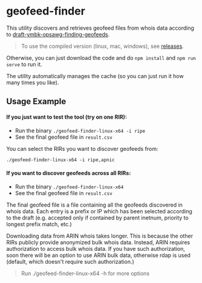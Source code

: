 # geofeed-finder

This utility discovers and retrieves geofeed files from whois data according to [draft-ymbk-opsawg-finding-geofeeds](https://datatracker.ietf.org/doc/draft-ymbk-opsawg-finding-geofeeds/).

> To use the compiled version (linux, mac, windows), see [releases](https://github.com/massimocandela/geofeed-finder/releases/).

Otherwise, you can just download the code and do `npm install` and `npm run serve` to run it.

The utility automatically manages the cache (so you can just run it how many times you like).

## Usage Example


#### If you just want to test the tool (try on one RIR):

* Run the binary `./geofeed-finder-linux-x64 -i ripe`
* See the final geofeed file in `result.csv`

You can select the RIRs you want to discover geofeeds from:

`./geofeed-finder-linux-x64 -i ripe,apnic`


#### If you want to discover geofeeds across all RIRs:

* Run the binary `./geofeed-finder-linux-x64`
* See the final geofeed file in `result.csv`

The final geofeed file is a file containing all the geofeeds discovered in whois data.
Each entry is a prefix or IP which has been selected according to the draft (e.g. accepted only if contained by parent inetnum, priority to longest prefix match, etc.)


Downloading data from ARIN whois takes longer. 
This is because the other RIRs publicly provide anonymized bulk whois data.
Instead, ARIN requires authorization to access bulk whois data. 
If you have such authorization, soon there will be an option to use ARIN bulk data, otherwise rdap is used 
(default, which doesn't require such authorization.)


> Run ./geofeed-finder-linux-x64 -h for more options

